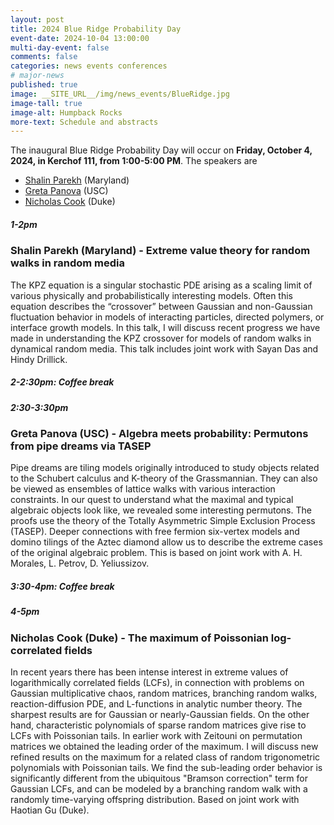 ```yaml
---
layout: post
title: 2024 Blue Ridge Probability Day
event-date: 2024-10-04 13:00:00
multi-day-event: false
comments: false
categories: news events conferences
# major-news
published: true
image: __SITE_URL__/img/news_events/BlueRidge.jpg
image-tall: true
image-alt: Humpback Rocks
more-text: Schedule and abstracts
---
```


The inaugural Blue Ridge Probability Day will occur on <b>Friday, October 4, 2024, in Kerchof 111, from 1:00-5:00 PM</b>. The speakers are 
- [Shalin Parekh](https://terpconnect.umd.edu/~parekh/main.html) (Maryland)
- [Greta Panova](https://sites.google.com/usc.edu/gpanova/home) (USC)
- [Nicholas Cook](https://services.math.duke.edu/~nickcook/) (Duke)

<!--more-->

##### 1-2pm 
### Shalin Parekh (Maryland) - Extreme value theory for random walks in random media

The KPZ equation is a singular stochastic PDE arising as a scaling limit of various physically and probabilistically interesting models. Often this equation describes the “crossover” between Gaussian and non-Gaussian fluctuation behavior in models of interacting particles, directed polymers, or interface growth models. In this talk, I will discuss recent progress we have made in understanding the KPZ crossover for models of random walks in dynamical random media. This talk includes joint work with Sayan Das and Hindy Drillick.

##### 2-2:30pm: Coffee break

##### 2:30-3:30pm
### Greta Panova (USC) - Algebra meets probability: Permutons from pipe dreams via TASEP

Pipe dreams are tiling models originally introduced to study objects related to the Schubert calculus and K-theory of the Grassmannian. They can also be viewed as ensembles of lattice walks with various interaction constraints. In our quest to understand what the maximal and typical algebraic objects look like, we revealed some interesting permutons. The proofs use the theory of the Totally Asymmetric Simple Exclusion Process (TASEP). Deeper connections with free fermion six-vertex models and domino tilings of the Aztec diamond allow us to describe the extreme cases of the original algebraic problem.
This is based on joint work with A. H. Morales, L. Petrov, D. Yeliussizov.

##### 3:30-4pm: Coffee break

##### 4-5pm
### Nicholas Cook (Duke) - The maximum of Poissonian log-correlated fields
In recent years there has been intense interest in extreme values of logarithmically correlated fields (LCFs), in connection with problems on Gaussian multiplicative chaos, random matrices, branching random walks, reaction-diffusion PDE, and L-functions in analytic number theory. The sharpest results are for Gaussian or nearly-Gaussian fields. On the other hand, characteristic polynomials of sparse random matrices give rise to LCFs with Poissonian tails. In earlier work with Zeitouni on permutation matrices we obtained the leading order of the maximum. I will discuss new refined results on the maximum for a related class of random trigonometric polynomials with Poissonian tails. We find the sub-leading order behavior is significantly different from the ubiquitous "Bramson correction" term for Gaussian LCFs, and can be modeled by a branching random walk with a randomly time-varying offspring distribution. Based on joint work with Haotian Gu (Duke). 
